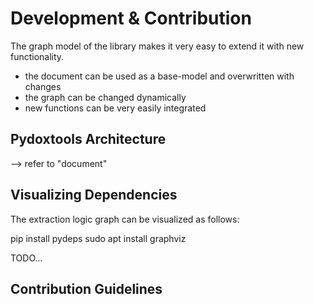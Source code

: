 # Development & Contribution

The graph model of the library makes it very easy to extend it with new functionality.

- the document can be used as a base-model and overwritten with changes
- the graph can be changed dynamically
- new functions can be very easily integrated

## Pydoxtools Architecture

--> refer to "document"

## Visualizing Dependencies

The extraction logic graph can be visualized as follows:

pip install pydeps
sudo apt install graphviz

TODO...

## Contribution Guidelines
